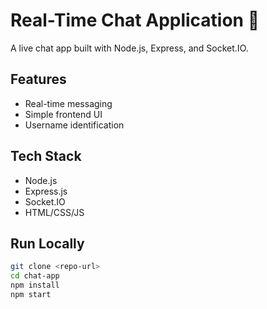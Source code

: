 # Real-Time Chat Application 💬

A live chat app built with Node.js, Express, and Socket.IO.

## Features
- Real-time messaging
- Simple frontend UI
- Username identification

## Tech Stack
- Node.js
- Express.js
- Socket.IO
- HTML/CSS/JS

## Run Locally
```bash
git clone <repo-url>
cd chat-app
npm install
npm start
